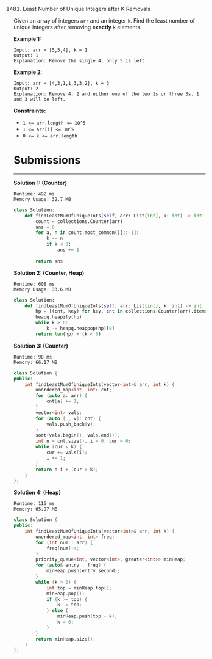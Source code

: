 1481. Least Number of Unique Integers after K Removals

Given an array of integers `arr` and an integer `k`. Find the least number of unique integers after removing **exactly** `k` elements.

 

**Example 1:**
```
Input: arr = [5,5,4], k = 1
Output: 1
Explanation: Remove the single 4, only 5 is left.
```

**Example 2:**
```
Input: arr = [4,3,1,1,3,3,2], k = 3
Output: 2
Explanation: Remove 4, 2 and either one of the two 1s or three 3s. 1 and 3 will be left.
```

**Constraints:**

* `1 <= arr.length <= 10^5`
* `1 <= arr[i] <= 10^9`
* `0 <= k <= arr.length`

# Submissions
---
**Solution 1: (Counter)**
```
Runtime: 492 ms
Memory Usage: 32.7 MB
```
```python
class Solution:
    def findLeastNumOfUniqueInts(self, arr: List[int], k: int) -> int:
        count = collections.Counter(arr)
        ans = 0
        for a, n in count.most_common()[::-1]:
            k -= n
            if k < 0:
                ans += 1
            
        return ans
```

**Solution 2: (Counter, Heap)**
```
Runtime: 608 ms
Memory Usage: 33.6 MB
```
```python
class Solution:
    def findLeastNumOfUniqueInts(self, arr: List[int], k: int) -> int:
        hp = [(cnt, key) for key, cnt in collections.Counter(arr).items()]
        heapq.heapify(hp)
        while k > 0:
            k -= heapq.heappop(hp)[0]
        return len(hp) + (k < 0)   
```

**Solution 3: (Counter)**
```
Runtime: 98 ms
Memory: 66.17 MB
```
```c++
class Solution {
public:
    int findLeastNumOfUniqueInts(vector<int>& arr, int k) {
        unordered_map<int, int> cnt;
        for (auto a: arr) {
            cnt[a] += 1;
        }
        vector<int> vals;
        for (auto [_, v]: cnt) {
            vals.push_back(v);
        }
        sort(vals.begin(), vals.end());
        int n = cnt.size(), i = 0, cur = 0;
        while (cur < k) {
            cur += vals[i];
            i += 1;
        }
        return n-i + (cur > k);
    }
};
```

**Solution 4: (Heap)**
```
Runtime: 115 ms
Memory: 65.97 MB
```
```c++
class Solution {
public:
    int findLeastNumOfUniqueInts(vector<int>& arr, int k) {
        unordered_map<int, int> freq;
        for (int num : arr) {
            freq[num]++;
        }
        priority_queue<int, vector<int>, greater<int>> minHeap;
        for (auto& entry : freq) {
            minHeap.push(entry.second);
        }
        while (k > 0) {
            int top = minHeap.top();
            minHeap.pop();
            if (k >= top) {
                k -= top;
            } else {
                minHeap.push(top - k);
                k = 0;
            }
        }
        return minHeap.size();
    }
};
```
